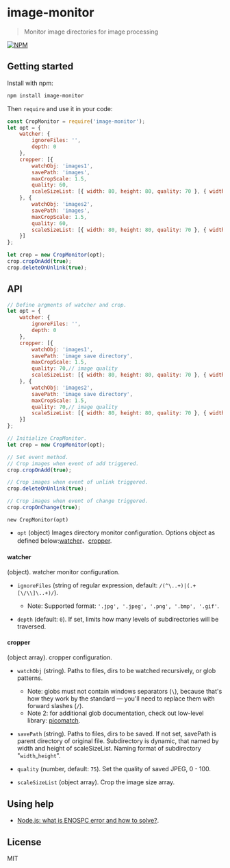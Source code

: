 # image-monitor

> Monitor image directories for image processing

[![NPM](https://nodei.co/npm/image-monitor.png)](https://www.npmjs.com/package/image-monitor)

## Getting started
Install with npm:

```sh
npm install image-monitor
```

Then `require` and use it in your code:

```javascript
const CropMonitor = require('image-monitor');
let opt = {
    watcher: {
        ignoreFiles: '',
        depth: 0
    },
    cropper: [{
        watchObj: 'images1',
        savePath: 'images',
        maxCropScale: 1.5,
        quality: 60,
        scaleSizeList: [{ width: 80, height: 80, quality: 70 }, { width: 110, height: 110, quality: 70 }, { width: 240, height: 240, quality: 70 }, { width: 400, height: 400, quality: 70 }, { width: 800, height: 800, quality: 70 }, { width: 960, height: 960, quality: 70 }]
    }, {
        watchObj: 'images2',
        savePath: 'images',
        maxCropScale: 1.5,
        quality: 60,
        scaleSizeList: [{ width: 80, height: 80, quality: 70 }, { width: 110, height: 110, quality: 70 }, { width: 240, height: 240, quality: 70 }, { width: 400, height: 400, quality: 70 }, { width: 800, height: 800, quality: 70 }, { width: 960, height: 960, quality: 70 }]
    }]
};

let crop = new CropMonitor(opt);
crop.cropOnAdd(true);
crop.deleteOnUnlink(true);
```

## API

```javascript
// Define argments of watcher and crop.
let opt = {
    watcher: {
        ignoreFiles: '',
        depth: 0
    },
    cropper: [{
        watchObj: 'images1',
        savePath: 'image save directory',
        maxCropScale: 1.5,
        quality: 70,// image quality
        scaleSizeList: [{ width: 80, height: 80, quality: 70 }, { width: 110, height: 110, quality: 70 }, { width: 240, height: 240, quality: 70 }, { width: 400, height: 400, quality: 70 }, { width: 800, height: 800, quality: 70 }, { width: 960, height: 960, quality: 70 }]
    }, {
        watchObj: 'images2',
        savePath: 'image save directory',
        maxCropScale: 1.5,
        quality: 70,// image quality
        scaleSizeList: [{ width: 80, height: 80, quality: 70 }, { width: 110, height: 110, quality: 70 }, { width: 240, height: 240, quality: 70 }, { width: 400, height: 400, quality: 70 }, { width: 800, height: 800, quality: 70 }, { width: 960, height: 960, quality: 70 }]
    }]
};

// Initialize CropMonitor.
let crop = new CropMonitor(opt);

// Set event method.
// Crop images when event of add triggered.
crop.cropOnAdd(true);

// Crop images when event of unlink triggered.
crop.deleteOnUnlink(true);

// Crop images when event of change triggered.
crop.cropOnChange(true);
```

`new CropMonitor(opt)`

* `opt` (object) Images directory monitor configuration. Options object as defined below:[watcher](#watcher)、[cropper](#cropper).

#### watcher

(object). watcher monitor configuration.

* `ignoreFiles` (string of regular expression, default: `/(^\..+)|(.+[\/\\]\..+)/`).
    - Note: Supported format: `'.jpg', '.jpeg', '.png', '.bmp', '.gif'`.

* `depth` (default: `0`). If set, limits how many levels of
subdirectories will be traversed.

#### cropper

(object array). cropper configuration.

* `watchObj` (string). Paths to files, dirs to be watched recursively, or glob patterns.
    - Note: globs must not contain windows separators (`\`),
    because that's how they work by the standard —
    you'll need to replace them with forward slashes (`/`).
    - Note 2: for additional glob documentation, check out low-level
    library: [picomatch](https://github.com/micromatch/picomatch).

* `savePath` (string). Paths to files, dirs to be saved. If not set, savePath is parent directory of original file. Subdirectory is dynamic, that named by width and height of scaleSizeList.
Naming format of subdirectory "`width`_`height`".

* `quality` (number, default: `75`). Set the quality of saved JPEG, 0 - 100.


* `scaleSizeList` (object array). Crop the image size array.

## Using help

* [Node.js: what is ENOSPC error and how to solve?](https://stackoverflow.com/questions/22475849/node-js-what-is-enospc-error-and-how-to-solve).

## License

MIT